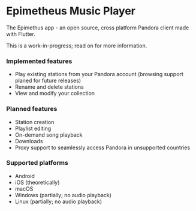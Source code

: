 # Epimetheus Music Player
The Epimethus app - an open source, cross platform Pandora client made with Flutter.

This is a work-in-progress; read on for more information.

### Implemented features
- Play existing stations from your Pandora account (browsing support planed for future releases)
- Rename and delete stations
- View and modify your collection

### Planned features
- Station creation
- Playlist editing
- On-demand song playback
- Downloads
- Proxy support to seamlessly access Pandora in unsupported countries

### Supported platforms
- Android
- iOS (theoretically)
- macOS
- Windows (partially; no audio playback)
- Linux (partially; no audio playback)
